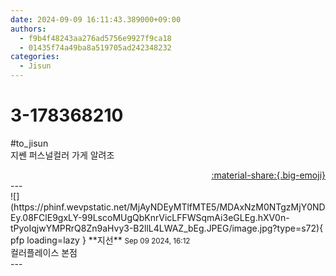 ```yaml
---
date: 2024-09-09 16:11:43.389000+09:00
authors:
  - f9b4f48243aa276ad5756e9927f9ca18
  - 01435f74a49ba8a519705ad242348232
categories:
  - Jisun
---
```


# 3-178368210

<div class="post-container" markdown="1">
<div class="content-container md-sidebar__scrollwrap" markdown="1">

\#to_jisun<br>지쎈 퍼스널컬러 가게 알려조

</div>
</div>

<div style="text-align: right;" markdown="1">
<a href="https://weverse.io/fromis9/fanpost/3-178368210" style="text-align: right;">:material-share:{.big-emoji}</a>
</div>
---

<div class="comments-container md-sidebar__scrollwrap" markdown="1">
<div class="comment" markdown="1">
<div class='id-container' markdown="1">
![](https://phinf.wevpstatic.net/MjAyNDEyMTlfMTE5/MDAxNzM0NTgzMjY0NDEy.08FClE9gxLY-99LscoMUgQbKnrVicLFFWSqmAi3eGLEg.hXV0n-tPyoIqjwYMPRrQ8Zn9aHvy3-B2llL4LWAZ_bEg.JPEG/image.jpg?type=s72){ pfp loading=lazy }
**<span class="artist">지선</span>** <small>Sep 09 2024, 16:12</small><br>
</div>
<div class='comment-body' markdown="1">
컬러플레이스 본점
</div>
</div>
</div>
---
